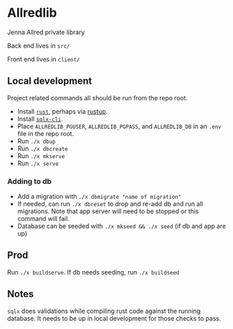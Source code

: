 # Allredlib

Jenna Allred private library

Back end lives in `src/`

Front end lives in `client/`

## Local development
Project related commands all should be run from the repo root.
* Install [`rust`](https://www.rust-lang.org), perhaps via [rustup](https://rustup.rs/).
* Install [`sqlx-cli`](https://github.com/launchbadge/sqlx/tree/master/sqlx-cli).
* Place `ALLREDLIB_PGUSER`, `ALLREDLIB_PGPASS`, and `ALLREDLIB_DB` in an `.env` file in the repo root.
* Run `./x dbup`
* Run `./x dbcreate`
* Run `./x mkserve`
* Run `./x serve`

### Adding to db
* Add a migration with `./x dbmigrate "name of migration"`
* If needed, can run `./x dbreset` to drop and re-add db and run all migrations. Note that app server will need to be stopped or this command will fail.
* Database can be seeded with `./x mkseed && ./x seed` (if db and app are up)

## Prod
Run `./x buildserve`. If db needs seeding, run `./x buildseed`

## Notes
`sqlx` does validations while compiling rust code against the running database. It needs to be up in local development for those checks to pass.
